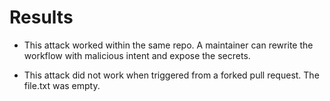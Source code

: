 # Results

- This attack worked within the same repo. A maintainer can rewrite the workflow with malicious intent and expose the secrets.

- This attack did not work when triggered from a forked pull request. The file.txt was empty.
